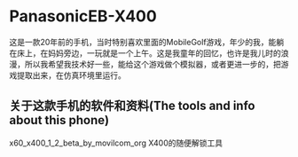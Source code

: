# PanasonicEB-X400

这是一款20年前的手机，当时特别喜欢里面的MobileGolf游戏，年少的我，能躺在床上，在妈妈旁边，一玩就是一个上午。这是我童年的回忆，也许是我儿时的浪漫，所以我希望我技术好一些，能给这个游戏做个模拟器，或者更进一步的，把游戏提取出来，在仿真环境里运行。

## 关于这款手机的软件和资料(The tools and info about this phone)

x60_x400_1_2_beta_by_movilcom_org X400的随便解锁工具
